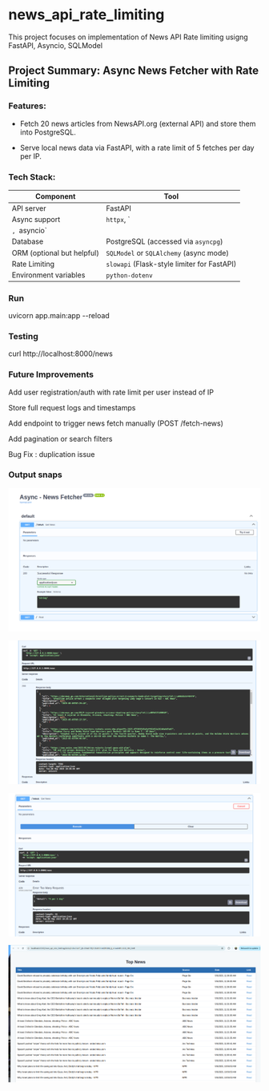 # news_api_rate_limiting
This project focuses on implementation of News API Rate limiting usigng FastAPI, Asyncio, SQLModel


##  Project Summary: Async News Fetcher with Rate Limiting

### Features:

- Fetch 20 news articles from NewsAPI.org (external API) and store them into PostgreSQL.

- Serve local news data via FastAPI, with a rate limit of 5 fetches per day per IP.

### Tech Stack:

| Component                  | Tool                                        |
| -------------------------- | ------------------------------------------- |
| API server                 | FastAPI                                     |
| Async support              | `httpx`, `
`, `asyncio`               |
| Database                   | PostgreSQL (accessed via `asyncpg`)         |
| ORM (optional but helpful) | `SQLModel` or `SQLAlchemy` (async mode)     |
| Rate Limiting              | `slowapi` (Flask-style limiter for FastAPI) |
| Environment variables      | `python-dotenv`                             |

### Run
uvicorn app.main:app --reload


### Testing
curl http://localhost:8000/news


### Future Improvements
Add user registration/auth with rate limit per user instead of IP

Store full request logs and timestamps

Add endpoint to trigger news fetch manually (POST /fetch-news)

Add pagination or search filters

Bug Fix : duplication issue


### Output snaps

![img_1.png](img_1.png)

![img_2.png](img_2.png)


![img.png](img.png)

![img_3.png](img_3.png)
